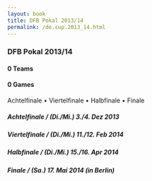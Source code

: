 ```yaml
---
layout: book
title: DFB Pokal 2013/14
permalink: /de.cup.2013_14.html
---
```



### DFB Pokal 2013/14


#### 0 Teams





 



#### 0 Games

 Achtelfinale •  Viertelfinale •  Halbfinale •  Finale



##### Achtelfinale  / (Di./Mi.) 3./4. Dez 2013



##### Viertelfinale  / (Di./Mi.) 11./12. Feb 2014



##### Halbfinale  / (Di./Mi.) 15./16. Apr 2014



##### Finale  / (Sa.) 17. Mai 2014 (in Berlin)


